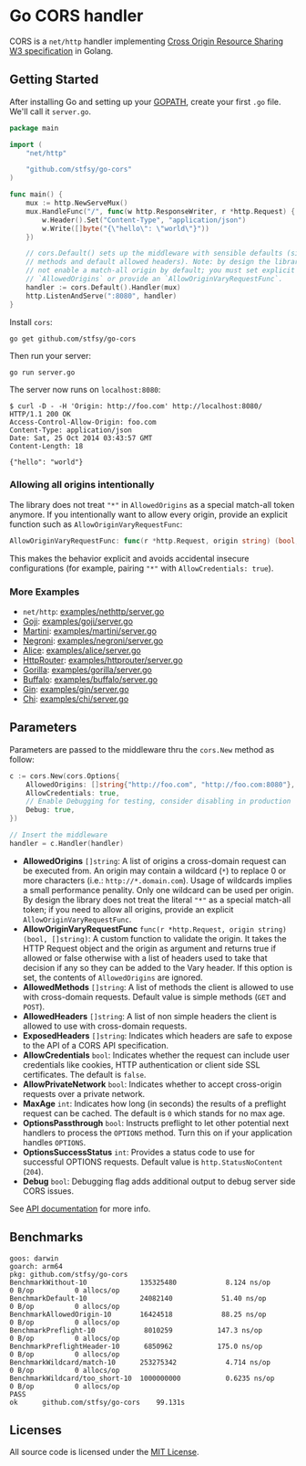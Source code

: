 # Go CORS handler 

CORS is a `net/http` handler implementing [Cross Origin Resource Sharing W3 specification](http://www.w3.org/TR/cors/) in Golang.

## Getting Started

After installing Go and setting up your [GOPATH](http://golang.org/doc/code.html#GOPATH), create your first `.go` file. We'll call it `server.go`.

```go
package main

import (
    "net/http"

    "github.com/stfsy/go-cors"
)

func main() {
    mux := http.NewServeMux()
    mux.HandleFunc("/", func(w http.ResponseWriter, r *http.Request) {
        w.Header().Set("Content-Type", "application/json")
        w.Write([]byte("{\"hello\": \"world\"}"))
    })

    // cors.Default() sets up the middleware with sensible defaults (simple
    // methods and default allowed headers). Note: by design the library does
    // not enable a match-all origin by default; you must set explicit
    // `AllowedOrigins` or provide an `AllowOriginVaryRequestFunc`.
    handler := cors.Default().Handler(mux)
    http.ListenAndServe(":8080", handler)
}
```

Install `cors`:

    go get github.com/stfsy/go-cors

Then run your server:

    go run server.go

The server now runs on `localhost:8080`:

    $ curl -D - -H 'Origin: http://foo.com' http://localhost:8080/
    HTTP/1.1 200 OK
    Access-Control-Allow-Origin: foo.com
    Content-Type: application/json
    Date: Sat, 25 Oct 2014 03:43:57 GMT
    Content-Length: 18

    {"hello": "world"}

### Allowing all origins intentionally

The library does not treat `"*"` in `AllowedOrigins` as a special match-all token anymore. If you intentionally want to allow every origin, provide an explicit function such as `AllowOriginVaryRequestFunc`:

```go
AllowOriginVaryRequestFunc: func(r *http.Request, origin string) (bool, []string) { return true, nil },
```

This makes the behavior explicit and avoids accidental insecure configurations (for example, pairing `"*"` with `AllowCredentials: true`).

### More Examples

* `net/http`: [examples/nethttp/server.go](https://github.com/stfsy/go-cors/blob/master/examples/nethttp/server.go)
* [Goji](https://goji.io): [examples/goji/server.go](https://github.com/stfsy/go-cors/blob/master/examples/goji/server.go)
* [Martini](http://martini.codegangsta.io): [examples/martini/server.go](https://github.com/stfsy/go-cors/blob/master/examples/martini/server.go)
* [Negroni](https://github.com/codegangsta/negroni): [examples/negroni/server.go](https://github.com/stfsy/go-cors/blob/master/examples/negroni/server.go)
* [Alice](https://github.com/justinas/alice): [examples/alice/server.go](https://github.com/stfsy/go-cors/blob/master/examples/alice/server.go)
* [HttpRouter](https://github.com/julienschmidt/httprouter): [examples/httprouter/server.go](https://github.com/stfsy/go-cors/blob/master/examples/httprouter/server.go)
* [Gorilla](http://www.gorillatoolkit.org/pkg/mux): [examples/gorilla/server.go](https://github.com/stfsy/go-cors/blob/master/examples/gorilla/server.go)
* [Buffalo](https://gobuffalo.io): [examples/buffalo/server.go](https://github.com/stfsy/go-cors/blob/master/examples/buffalo/server.go)
* [Gin](https://gin-gonic.github.io/gin): [examples/gin/server.go](https://github.com/stfsy/go-cors/blob/master/examples/gin/server.go)
* [Chi](https://github.com/go-chi/chi): [examples/chi/server.go](https://github.com/stfsy/go-cors/blob/master/examples/chi/server.go)

## Parameters

Parameters are passed to the middleware thru the `cors.New` method as follow:

```go
c := cors.New(cors.Options{
    AllowedOrigins: []string{"http://foo.com", "http://foo.com:8080"},
    AllowCredentials: true,
    // Enable Debugging for testing, consider disabling in production
    Debug: true,
})

// Insert the middleware
handler = c.Handler(handler)
```

* **AllowedOrigins** `[]string`: A list of origins a cross-domain request can be executed from. An origin may contain a wildcard (`*`) to replace 0 or more characters (i.e.: `http://*.domain.com`). Usage of wildcards implies a small performance penality. Only one wildcard can be used per origin. By design the library does not treat the literal `"*"` as a special match-all token; if you need to allow all origins, provide an explicit `AllowOriginVaryRequestFunc`.
* **AllowOriginVaryRequestFunc** `func(r *http.Request, origin string) (bool, []string)`: A custom function to validate the origin. It takes the HTTP Request object and the origin as argument and returns true if allowed or false otherwise with a list of headers used to take that decision if any so they can be added to the Vary header. If this option is set, the contents of `AllowedOrigins` are ignored.
* **AllowedMethods** `[]string`: A list of methods the client is allowed to use with cross-domain requests. Default value is simple methods (`GET` and `POST`).
* **AllowedHeaders** `[]string`: A list of non simple headers the client is allowed to use with cross-domain requests.
* **ExposedHeaders** `[]string`: Indicates which headers are safe to expose to the API of a CORS API specification.
* **AllowCredentials** `bool`: Indicates whether the request can include user credentials like cookies, HTTP authentication or client side SSL certificates. The default is `false`.
* **AllowPrivateNetwork** `bool`: Indicates whether to accept cross-origin requests over a private network.
* **MaxAge** `int`: Indicates how long (in seconds) the results of a preflight request can be cached. The default is `0` which stands for no max age.
* **OptionsPassthrough** `bool`: Instructs preflight to let other potential next handlers to process the `OPTIONS` method. Turn this on if your application handles `OPTIONS`.
* **OptionsSuccessStatus** `int`: Provides a status code to use for successful OPTIONS requests. Default value is `http.StatusNoContent` (`204`).
* **Debug** `bool`: Debugging flag adds additional output to debug server side CORS issues.

See [API documentation](http://godoc.org/github.com/stfsy/go-cors) for more info.

## Benchmarks

```
goos: darwin
goarch: arm64
pkg: github.com/stfsy/go-cors
BenchmarkWithout-10            	135325480	         8.124 ns/op	       0 B/op	       0 allocs/op
BenchmarkDefault-10            	24082140	        51.40 ns/op	       0 B/op	       0 allocs/op
BenchmarkAllowedOrigin-10      	16424518	        88.25 ns/op	       0 B/op	       0 allocs/op
BenchmarkPreflight-10          	 8010259	       147.3 ns/op	       0 B/op	       0 allocs/op
BenchmarkPreflightHeader-10    	 6850962	       175.0 ns/op	       0 B/op	       0 allocs/op
BenchmarkWildcard/match-10     	253275342	         4.714 ns/op	       0 B/op	       0 allocs/op
BenchmarkWildcard/too_short-10 	1000000000	         0.6235 ns/op	       0 B/op	       0 allocs/op
PASS
ok  	github.com/stfsy/go-cors	99.131s
```

## Licenses

All source code is licensed under the [MIT License](https://raw.github.com/stfsy/go-cors/master/LICENSE).
